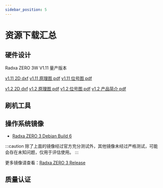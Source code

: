 ```yaml
---
sidebar_position: 5
---
```


# 资源下载汇总

## 硬件设计

<Tabs queryString="model">
<TabItem value="zero-3w" label="ZERO 3W">

Radxa ZERO 3W V1.11 量产版本

[v1.11 2D dxf](https://dl.radxa.com/zero3/docs/hw/3w/radxa_zero_3w_2d_dxf.zip)
[v1.11 原理图 pdf](https://dl.radxa.com/zero3/docs/hw/3w/radxa_zero_3w_v1110_schematic.pdf)
[v1.11 位号图 pdf](https://dl.radxa.com/zero3/docs/hw/3w/radxa_zero_3w_v1110_smb.zip)

</TabItem>

<TabItem value="zero-3e" label="ZERO 3E">

[v1.2 2D dxf](https://dl.radxa.com/zero3/docs/hw/3e/radxa_zero_3e_v1200_2d.zip)
[v1.2 原理图 pdf](https://dl.radxa.com/zero3/docs/hw/3e/radxa_zero_3e_v1200_schematic.pdf)
[v1.2 位号图 pdf](https://dl.radxa.com/zero3/docs/hw/3e/radxa_zero_3e_v1200_components_placement_map.zip)
[v1.2 产品简介 pdf](https://dl.radxa.com/zero3/docs/hw/3e/radxa_zero_3e_product_brief_Revision_1.1.pdf)

</TabItem>
</Tabs>

## 刷机工具

## 操作系统镜像

- [Radxa ZERO 3 Debian Build 6](https://github.com/radxa-build/radxa-zero3/releases/download/b6/radxa-zero3_debian_bullseye_xfce_b6.img.xz)

:::caution
除了上面的镜像经过官方充分测试外，其他镜像未经过严格测试，可能会存在未知问题，仅用于评估使用。
:::

更多镜像请查看：[Radxa ZERO 3 Release](https://github.com/radxa-build/radxa-zero3/releases/latest)

## 质量认证
